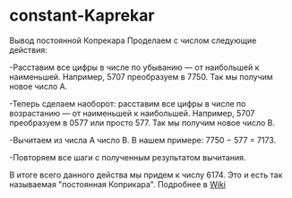 # constant-Kaprekar
Вывод постоянной Копрекара
Проделаем с числом следующие действия:

-Расставим все цифры в числе по убыванию — от наибольшей к наименьшей.
Например, 5707 преобразуем в 7750. Так мы получим новое число A.

-Теперь сделаем наоборот: расставим все цифры в числе по возрастанию — от наименьшей к наибольшей.
Например, 5707 преобразуем в 0577 или просто 577. Так мы получим новое число B.

-Вычитаем из числа A число B.
В нашем примере: 7750 − 577 = 7173.

-Повторяем все шаги с полученным результатом вычитания.

В итоге всего данного действа мы придем к числу 6174. Это и есть так называемая "постоянная Коприкара".
Подробнее в [Wiki](https://ru.wikipedia.org/wiki/%D0%9F%D0%BE%D1%81%D1%82%D0%BE%D1%8F%D0%BD%D0%BD%D0%B0%D1%8F_%D0%9A%D0%B0%D0%BF%D1%80%D0%B5%D0%BA%D0%B0%D1%80%D0%B0)
